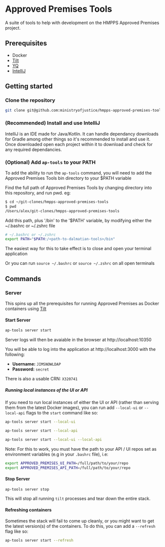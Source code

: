 # Approved Premises Tools

A suite of tools to help with development on the HMPPS Approved Premises project.

## Prerequisites

* Docker
* [Tilt](https://tilt.dev/)
* [YQ](https://mikefarah.gitbook.io/yq/)
* [IntelliJ](https://www.jetbrains.com/idea/)

## Getting started

### Clone the repository

```bash
git clone git@github.com:ministryofjustice/hmpps-approved-premises-tools.git
```

### (Recommended) Install and use IntelliJ
IntelliJ is an IDE made for Java/Kotlin. It can handle dependancy downloads for Gradle 
among other things so it's recommended to install and use it. Once downloaded open each
project within it to download and check for any required dependancies.


### (Optional) Add `ap-tools` to your PATH

To add the ability to run the `ap-tools` command, you will need to add the Approved Premises Tools bin directory to your $PATH variable

Find the full path of Approved Premises Tools by changing directory into this repository, and run pwd. eg:

```bash
$ cd ~/git-clones/hmpps-approved-premises-tools
$ pwd
/Users/alex/git-clones/hmpps-approved-premises-tools
```

Add this path, plus '/bin' to the '$PATH' variable, by modifying either the ~/.bashrc or ~/.zshrc file

```bash
# ~/.bashrc or ~/.zshrc
export PATH="$PATH:/<path-to-dalmatian-tools>/bin"
```

The easiest way for this to take effect is to close and open your terminal application

Or you can run `source ~/.bashrc` or `source ~/.zshrc` on all open terminals

## Commands

### Server

This spins up all the prerequisites for running Approved Premises as Docker containers using [Tilt](https://tilt.dev/)

#### Start Server

```bash
ap-tools server start
```

Server logs will then be avaiable in the browser at http://localhost:10350

You will be able to log into the application at http://localhost:3000 with the following:

- **Username:** `JIMSNOWLDAP`
- **Password:** `secret`

There is also a usable CRN: `X320741`

##### Running local instances of the UI or API

If you need to run local instances of either the UI or API (rather than serving them from the latest Docker images), you can run add `--local-ui` or `--local-api` flags to the `start` command like so:

```bash
ap-tools server start --local-ui
```

```bash
ap-tools server start --local-api
```

```bash
ap-tools server start --local-ui --local-api
```

Note: For this to work, you must have the path to your API / UI repos set as environment variables (e.g in your `.bashrc` file), i.e:

```bash
export APPROVED_PREMISES_UI_PATH=/full/path/to/your/repo
export APPROVED_PREMISES_API_PATH=/full/path/to/your/repo
```

#### Stop Server

```bash
ap-tools server stop
```

This will stop all running `tilt` processes and tear down the entire stack.

#### Refreshing containers

Sometimes the stack will fail to come up cleanly, or you might want
to get the latest version(s) of the containers. To do this, you
can add a `--refresh` flag like so:

```bash
ap-tools server start --refresh
```
